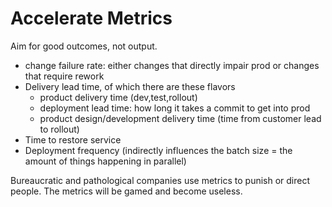 # Accelerate Metrics

Aim for good outcomes, not output.

* change failure rate: either changes that directly impair prod or changes that require rework
* Delivery lead time, of which there are these flavors
    * product delivery time (dev,test,rollout)
    * deployment lead time: how long it takes a commit to get into prod
    * product design/development delivery time (time from customer lead to rollout)
* Time to restore service
* Deployment frequency (indirectly influences the batch size = the amount of things happening in parallel)

Bureaucratic and pathological companies use metrics to punish or direct people. The metrics will be gamed and become useless.
